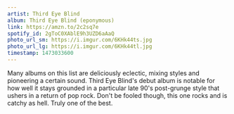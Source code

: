 ```yaml
---
artist: Third Eye Blind
album: Third Eye Blind (eponymous)
link: https://amzn.to/2c2sq7e
spotify_id: 2gToC0XAblE9h3UZD6aAaQ
photo_url_sm: https://i.imgur.com/6KHk44ts.jpg
photo_url_lg: https://i.imgur.com/6KHk44tl.jpg
timestamp: 1473033600
---
```

Many albums on this list are deliciously eclectic, mixing styles and pioneering a certain sound. Third Eye Blind's debut album is notable for how well it stays grounded in a particular late 90's post-grunge style that ushers in a return of pop rock. Don't be fooled though, this one rocks and is catchy as hell. Truly one of the best.